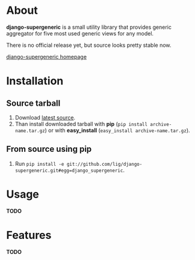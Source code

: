 
About
==========

**django-supergeneric** is a small utility library that provides generic aggregator for five most used generic views for any model.

There is no official release yet, but source looks pretty stable now.

[django-supergeneric homepage](https://github.com/lig/django-supergeneric)


Installation
==========

Source tarball
----------

1. Download [latest source](https://github.com/lig/django-supergeneric/tarball/master).
2. Than install downloaded tarball with **pip** (`pip install archive-name.tar.gz`) or with **easy_install** (`easy_install archive-name.tar.gz`).

From source using pip
----------

1. Run `pip install -e git://github.com/lig/django-supergeneric.git#egg=django_supergeneric`.


Usage
==========

**TODO**


Features
==========

**TODO**

